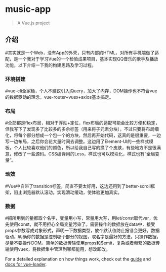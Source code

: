 # music-app

> A Vue.js project

## 介绍
#其实就是一个Web，没有App的外壳，只有内部的HTML，对所有手机端做了适配，是一个我对于学习Vue的一个检验成果项目，基本实现QQ音乐的歌手及播放功能，以下介绍一下我的构建思路及学习过程。
### 环境搭建
#vue-cli全家桶，个人不建议引入jQuery，加大了内存，DOM操作也不符合vue的数据驱动的理念，vue-router+vuex+axios基本搞定。
### 布局
#全部都是flex布局，相对于浮动+定位，flex布局的适配可能会比较方便和稳定，但我写下了发现多了比较多的多余标签（用来将子元素分块），不过只要将布局细化，将每个部分想成一个包一个的方块，然后再开始代码，这真的是很重要，一边写一边布局，之后你会花大量时间去调整。这边用了Element-UI的一些样式模板，个人比较喜欢他们的颜色，所以给我自己写的换了个皮肤，有些地方不是很满意，修改了一些源码。CSS编译用的Less，样式也可以模块化，样式也有“全局变量”。
### 动效
#Vue中自带了transition标签，简直不要太好用，这边还用到了better-scroll框架，阻止浏览器默认滚动，实现滑动缓动，使体验更加真实。
### 数据
#把所用到的量都取个名字，变量用小写，常量用大写，用let/const取代var，优先使用const，就不用担心全局变量污染了。需要操作的数据放在data中，接受props参数写成对象形式，声明一下数据类型，放个默认值防止报错会更好。数据驱动，明确你的数据是控制哪个部分的视图，取名字是最好的方法，只操作数据，尽量不要操作DOM。简单的数据传输使用props和$emit，复杂或者频繁的数据传输使用vuex，将数据集中管理到哪都能用，想改即改。




For a detailed explanation on how things work, check out the [guide](http://vuejs-templates.github.io/webpack/) and [docs for vue-loader](http://vuejs.github.io/vue-loader).
